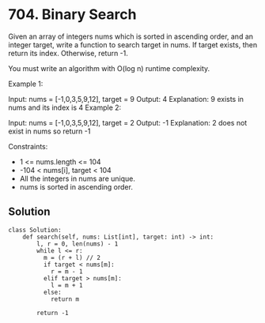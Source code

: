 # 704. Binary Search
Given an array of integers nums which is sorted in ascending order, and an integer target, write a function to search target in nums. If target exists, then return its index. Otherwise, return -1.

You must write an algorithm with O(log n) runtime complexity.

 

Example 1:

Input: nums = [-1,0,3,5,9,12], target = 9
Output: 4
Explanation: 9 exists in nums and its index is 4
Example 2:

Input: nums = [-1,0,3,5,9,12], target = 2
Output: -1
Explanation: 2 does not exist in nums so return -1
 

Constraints:

- 1 <= nums.length <= 104
- -104 < nums[i], target < 104
- All the integers in nums are unique.
- nums is sorted in ascending order.

## Solution
```
class Solution:
    def search(self, nums: List[int], target: int) -> int:
        l, r = 0, len(nums) - 1
        while l <= r:
          m = (r + l) // 2
          if target < nums[m]:
            r = m - 1
          elif target > nums[m]:
            l = m + 1
          else:
            return m
        
        return -1
```